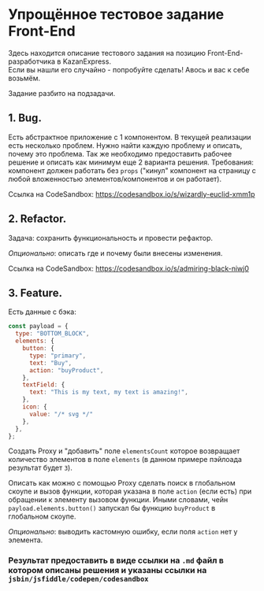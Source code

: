 # Упрощённое тестовое задание Front-End

Здесь находится описание тестового задания на позицию Front-End-разработчика в KazanExpress.\
Если вы нашли его случайно - попробуйте сделать! Авось и вас к себе возьмём.

Задание разбито на подзадачи.

## 1. Bug.

Есть абстрактное приложение с 1 компонентом. В текущей реализации есть несколько проблем. Нужно найти каждую проблему и описать, почему это проблема. Так же необходимо предоставить рабочее решение и описать как минимум еще 2 варианта решения. Требования: компонент должен работать без `props` ("кинул" компонент на страницу с любой вложенностью элементов/компонентов и он работает).

Ссылка на CodeSandbox: https://codesandbox.io/s/wizardly-euclid-xmm1p

## 2. Refactor.

Задача: сохранить функциональность и провести рефактор.

*Опционально*: описать где и почему были внесены изменения.

Ссылка на CodeSandbox: https://codesandbox.io/s/admiring-black-niwj0

## 3. Feature.

Есть данные с бэка:

```js
const payload = {
  type: "BOTTOM_BLOCK",
  elements: {
    button: {
      type: "primary",
      text: "Buy",
      action: "buyProduct",
    },
    textField: {
      text: "This is my text, my text is amazing!",
    },
    icon: {
      value: "/* svg */"
    },
  },
};
```

Создать Proxy и "добавить" поле `elementsCount` которое возвращает количество элементов в поле `elements` (в данном примере пэйлоада результат будет `3`).

Описать как можно с помощью Proxy сделать поиск в глобальном скоупе и вызов функции, которая указана в поле `action` (если есть) при обращении к элементу вызовом функции. Иными словами, чейн `payload.elements.button()` запускал бы функцию `buyProduct` в глобальном скоупе. 

*Опционально*: выводить кастомную ошибку, если поля `action` нет у элемента.

### Результат предоставить в виде ссылки на `.md` файл в котором описаны решения и указаны ссылки на `jsbin/jsfiddle/codepen/codesandbox`